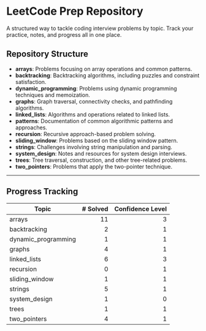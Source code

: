 # LeetCode Prep Repository

A structured way to tackle coding interview problems by topic. Track your practice, notes, and progress all in one place.

## Repository Structure

- **arrays**: Problems focusing on array operations and common patterns.  
- **backtracking**: Backtracking algorithms, including puzzles and constraint satisfaction.  
- **dynamic_programming**: Problems using dynamic programming techniques and memoization.  
- **graphs**: Graph traversal, connectivity checks, and pathfinding algorithms.  
- **linked_lists**: Algorithms and operations related to linked lists.  
- **patterns**: Documentation of common algorithmic patterns and approaches.  
- **recursion**: Recursive approach-based problem solving.  
- **sliding_window**: Problems based on the sliding window pattern.  
- **strings**: Challenges involving string manipulation and parsing.  
- **system_design**: Notes and resources for system design interviews.  
- **trees**: Tree traversal, construction, and other tree-related problems.  
- **two_pointers**: Problems that apply the two-pointer technique.  

---

## Progress Tracking

| Topic               | # Solved | Confidence Level |
|---------------------|---------:|-----------------:|
| arrays              |       11 |                3 |
| backtracking        |        2 |                1 |
| dynamic_programming |        1 |                1 |
| graphs              |        4 |                1 |
| linked_lists        |        6 |                3 |
| recursion           |        0 |                1 |
| sliding_window      |        1 |                1 |
| strings             |        5 |                1 |
| system_design       |        1 |                0 |
| trees               |        1 |                1 |
| two_pointers        |        4 |                1 |